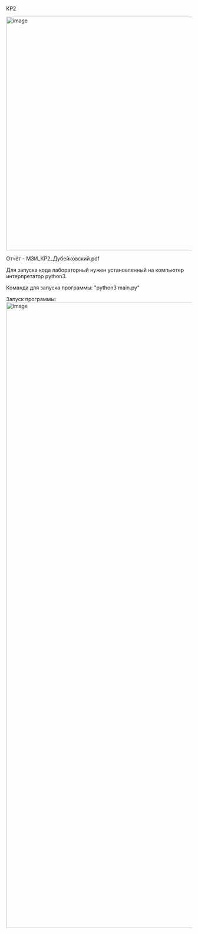 КР2

<img width="634" alt="image" src="https://user-images.githubusercontent.com/33278581/213518797-b8d561be-5d4c-45a0-ac99-ecbc704c34fd.png">

Отчёт - МЗИ_КР2_Дубейковский.pdf

Для запуска кода лабораторный нужен установленный на компьютер интерпретатор python3.

Команда для запуска программы: "python3 main.py"

Запуск программы:
<img width="1699" alt="image" src="https://user-images.githubusercontent.com/33278581/213518765-7ea0c8a3-8b03-4e5b-83dc-66ea5f4f1a0d.png">
